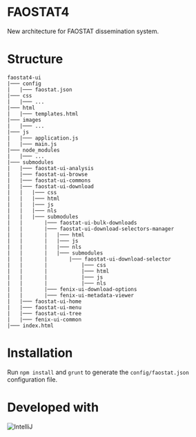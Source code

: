 # FAOSTAT4
New architecture for FAOSTAT dissemination system.

# Structure
```
faostat4-ui
|─── config
|   |─── faostat.json
|─── css
|   |─── ...
|─── html
|   |─── templates.html
|─── images
|   |─── ...
|─── js
|   |─── application.js
|   |─── main.js
|─── node_modules
|   |─── ...
|─── submodules
|   |─── faostat-ui-analysis
|   |─── faostat-ui-browse
|   |─── faostat-ui-commons
|   |─── faostat-ui-download
|   |   |─── css
|   |   |─── html
|   |   |─── js
|   |   |─── nls
|   |   |─── submodules
|   |       |─── faostat-ui-bulk-downloads
|   |       |─── faostat-ui-download-selectors-manager
|   |       |   |─── html
|   |       |   |─── js
|   |       |   |─── nls
|   |       |   |─── submodules
|   |       |       |─── faostat-ui-download-selector
|   |       |           |─── css
|   |       |           |─── html
|   |       |           |─── js
|   |       |           |─── nls
|   |       |─── fenix-ui-download-options
|   |       |─── fenix-ui-metadata-viewer
|   |─── faostat-ui-home
|   |─── faostat-ui-menu
|   |─── faostat-ui-tree
|   |─── fenix-ui-common
|─── index.html
```

# Installation
Run ```npm install``` and ```grunt``` to generate the ```config/faostat.json``` configuration file.

# Developed with 
![IntelliJ](http://www.jetbrains.com/idea/docs/logo_intellij_idea.png)
